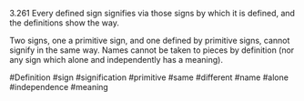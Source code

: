 3.261 Every defined sign signifies via those signs by which it is defined, and the definitions show the way.

Two signs, one a primitive sign, and one defined by primitive signs, cannot signify in the same way. Names cannot be taken to pieces by definition (nor any sign which alone and independently has a meaning).

#Definition #sign #signification #primitive #same #different #name #alone #independence #meaning 